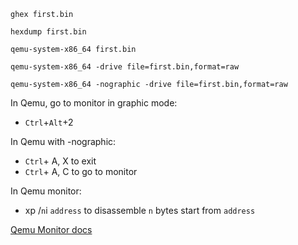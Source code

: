 ```
ghex first.bin 
```

```
hexdump first.bin 
```

```
qemu-system-x86_64 first.bin
```

```
qemu-system-x86_64 -drive file=first.bin,format=raw
```

```
qemu-system-x86_64 -nographic -drive file=first.bin,format=raw
```

In Qemu, go to monitor in graphic mode:
- `Ctrl`+`Alt`+2

In Qemu with -nographic:
- `Ctrl`+ A, X to exit
- `Ctrl`+ A, C to go to monitor

In Qemu monitor:
- xp /`n`i `address` to disassemble `n` bytes start from `address`

[Qemu Monitor docs](https://en.wikibooks.org/wiki/QEMU/Monitor)


